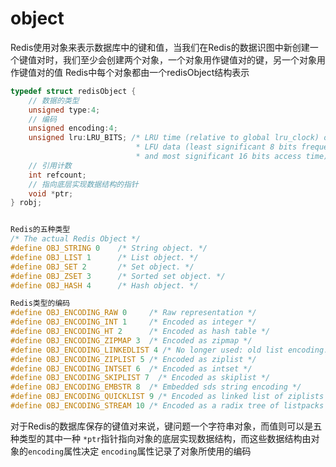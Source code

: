 # object

Redis使用对象来表示数据库中的键和值，当我们在Redis的数据识图中新创建一个键值对时，我们至少会创建两个对象，一个对象用作键值对的键，另一个对象用作键值对的值
Redis中每个对象都由一个redisObject结构表示
```c
typedef struct redisObject {
    // 数据的类型
    unsigned type:4;
    // 编码
    unsigned encoding:4;
    unsigned lru:LRU_BITS; /* LRU time (relative to global lru_clock) or
                            * LFU data (least significant 8 bits frequency
                            * and most significant 16 bits access time). */
    // 引用计数
    int refcount;
    // 指向底层实现数据结构的指针
    void *ptr;
} robj;


Redis的五种类型
/* The actual Redis Object */
#define OBJ_STRING 0    /* String object. */
#define OBJ_LIST 1      /* List object. */
#define OBJ_SET 2       /* Set object. */
#define OBJ_ZSET 3      /* Sorted set object. */
#define OBJ_HASH 4      /* Hash object. */

Redis类型的编码
#define OBJ_ENCODING_RAW 0     /* Raw representation */
#define OBJ_ENCODING_INT 1     /* Encoded as integer */
#define OBJ_ENCODING_HT 2      /* Encoded as hash table */
#define OBJ_ENCODING_ZIPMAP 3  /* Encoded as zipmap */
#define OBJ_ENCODING_LINKEDLIST 4 /* No longer used: old list encoding. */
#define OBJ_ENCODING_ZIPLIST 5 /* Encoded as ziplist */
#define OBJ_ENCODING_INTSET 6  /* Encoded as intset */
#define OBJ_ENCODING_SKIPLIST 7  /* Encoded as skiplist */
#define OBJ_ENCODING_EMBSTR 8  /* Embedded sds string encoding */
#define OBJ_ENCODING_QUICKLIST 9 /* Encoded as linked list of ziplists */
#define OBJ_ENCODING_STREAM 10 /* Encoded as a radix tree of listpacks */
```

对于Redis的数据库保存的键值对来说，键问题一个字符串对象，而值则可以是五种类型的其中一种
`*ptr`指针指向对象的底层实现数据结构，而这些数据结构由对象的`encoding`属性决定 `encoding`属性记录了对象所使用的编码

